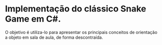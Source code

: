 # Implementação do clássico Snake Game em C#.

O objetivo é utiliza-lo para apresentar os principais conceitos de orientação a objeto em sala de aula, de forma descontraída.
